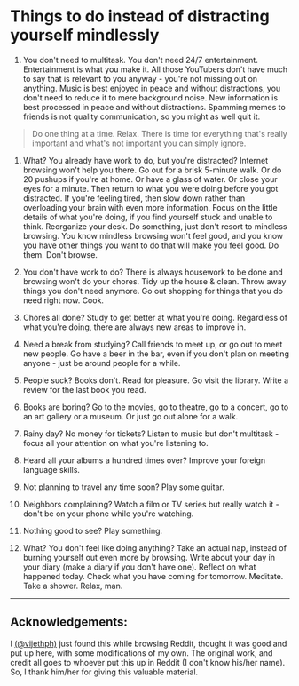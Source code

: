 # Things to do instead of distracting yourself mindlessly

1. You don't need to multitask. You don't need 24/7 entertainment. Entertainment is what you make it. All those YouTubers don't have much to say that is relevant to you anyway - you're not missing out on anything. Music is best enjoyed in peace and without distractions, you don't need to reduce it to mere background noise. New information is best processed in peace and without distractions. Spamming memes to friends is not quality communication, so you might as well quit it.
 > Do one thing at a time. Relax. There is time for everything that's really important and what's not important you can simply ignore.

1. What? You already have work to do, but you're distracted? Internet browsing won't help you there. Go out for a brisk 5-minute walk. Or do 20 pushups if you're at home. Or have a glass of water. Or close your eyes for a minute. Then return to what you were doing before you got distracted. If you're feeling tired, then slow down rather than overloading your brain with even more information. Focus on the little details of what you're doing, if you find yourself stuck and unable to think. Reorganize your desk. Do something, just don't resort to mindless browsing. You know mindless browsing won't feel good, and you know you have other things you want to do that will make you feel good. Do them. Don't browse.

2. You don't have work to do? There is always housework to be done and browsing won't do your chores. Tidy up the house & clean. Throw away things you don't need anymore. Go out shopping for things that you do need right now. Cook.

3. Chores all done? Study to get better at what you're doing. Regardless of what you're doing, there are always new areas to improve in.

4. Need a break from studying? Call friends to meet up, or go out to meet new people. Go have a beer in the bar, even if you don't plan on meeting anyone - just be around people for a while.

5. People suck? Books don't. Read for pleasure. Go visit the library. Write a review for the last book you read.

6. Books are boring? Go to the movies, go to theatre, go to a concert, go to an art gallery or a museum. Or just go out alone for a walk.

7. Rainy day? No money for tickets? Listen to music but don't multitask - focus all your attention on what you're listening to.

8. Heard all your albums a hundred times over? Improve your foreign language skills.

9. Not planning to travel any time soon? Play some guitar.

10. Neighbors complaining? Watch a film or TV series but really watch it - don't be on your phone while you're watching.

11. Nothing good to see? Play something.

12. What? You don't feel like doing anything? Take an actual nap, instead of burning yourself out even more by browsing. Write about your day in your diary (make a diary if you don't have one). Reflect on what happened today. Check what you have coming for tomorrow. Meditate. Take a shower. Relax, man.


-------------
## Acknowledgements:

I [(@vijethph)](https://github.com/vijethph) just found this while browsing Reddit, thought it was good and put up here, with some modifications of my own. The original work, and credit all goes to whoever put this up in Reddit (I don't know his/her name). So, I thank him/her for giving this valuable material.
